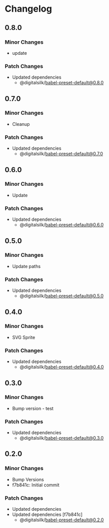 # Changelog

## 0.8.0

### Minor Changes

- update

### Patch Changes

- Updated dependencies
  - @digitalsilk/babel-preset-default@0.8.0

## 0.7.0

### Minor Changes

- Cleanup

### Patch Changes

- Updated dependencies
  - @digitalsilk/babel-preset-default@0.7.0

## 0.6.0

### Minor Changes

- Update

### Patch Changes

- Updated dependencies
  - @digitalsilk/babel-preset-default@0.6.0

## 0.5.0

### Minor Changes

- Update paths

### Patch Changes

- Updated dependencies
  - @digitalsilk/babel-preset-default@0.5.0

## 0.4.0

### Minor Changes

- SVG Sprite

### Patch Changes

- Updated dependencies
  - @digitalsilk/babel-preset-default@0.4.0

## 0.3.0

### Minor Changes

- Bump version - test

### Patch Changes

- Updated dependencies
  - @digitalsilk/babel-preset-default@0.3.0

## 0.2.0

### Minor Changes

- Bump Versions
- f7b841c: Initial commit

### Patch Changes

- Updated dependencies
- Updated dependencies [f7b841c]
  - @digitalsilk/babel-preset-default@0.2.0

